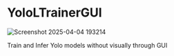 # YoloLTrainerGUI

![Screenshot 2025-04-04 193214](https://github.com/user-attachments/assets/ed0c9742-a1e3-415d-9c19-a25a28df6e12)


Train and Infer Yolo models without visually through GUI
